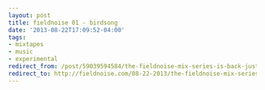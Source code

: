 ```yaml
---
layout: post 
title: fieldnoise 01 - birdsong 
date: '2013-08-22T17:09:52-04:00' 
tags: 
- mixtapes 
- music 
- experimental 
redirect_from: /post/59039594584/the-fieldnoise-mix-series-is-back-just-a-little/
redirect_to: http://fieldnoise.com/08-22-2013/the-fieldnoise-mix-series-is-back-just-a-little
---
```



